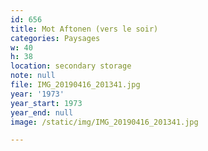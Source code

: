 ```yaml
---
id: 656
title: Mot Aftonen (vers le soir)
categories: Paysages
w: 40
h: 38
location: secondary storage
note: null
file: IMG_20190416_201341.jpg
year: '1973'
year_start: 1973
year_end: null
image: /static/img/IMG_20190416_201341.jpg

---
```

